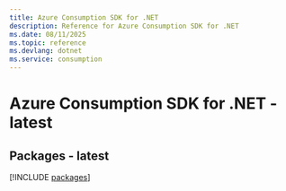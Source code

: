 ```yaml
---
title: Azure Consumption SDK for .NET
description: Reference for Azure Consumption SDK for .NET
ms.date: 08/11/2025
ms.topic: reference
ms.devlang: dotnet
ms.service: consumption
---
```

# Azure Consumption SDK for .NET - latest
## Packages - latest
[!INCLUDE [packages](consumption-index.md)]